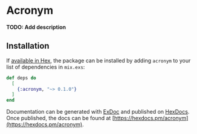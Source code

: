 # Acronym

**TODO: Add description**

## Installation

If [available in Hex](https://hex.pm/docs/publish), the package can be installed
by adding `acronym` to your list of dependencies in `mix.exs`:

```elixir
def deps do
  [
    {:acronym, "~> 0.1.0"}
  ]
end
```

Documentation can be generated with [ExDoc](https://github.com/elixir-lang/ex_doc)
and published on [HexDocs](https://hexdocs.pm). Once published, the docs can
be found at [https://hexdocs.pm/acronym](https://hexdocs.pm/acronym).

